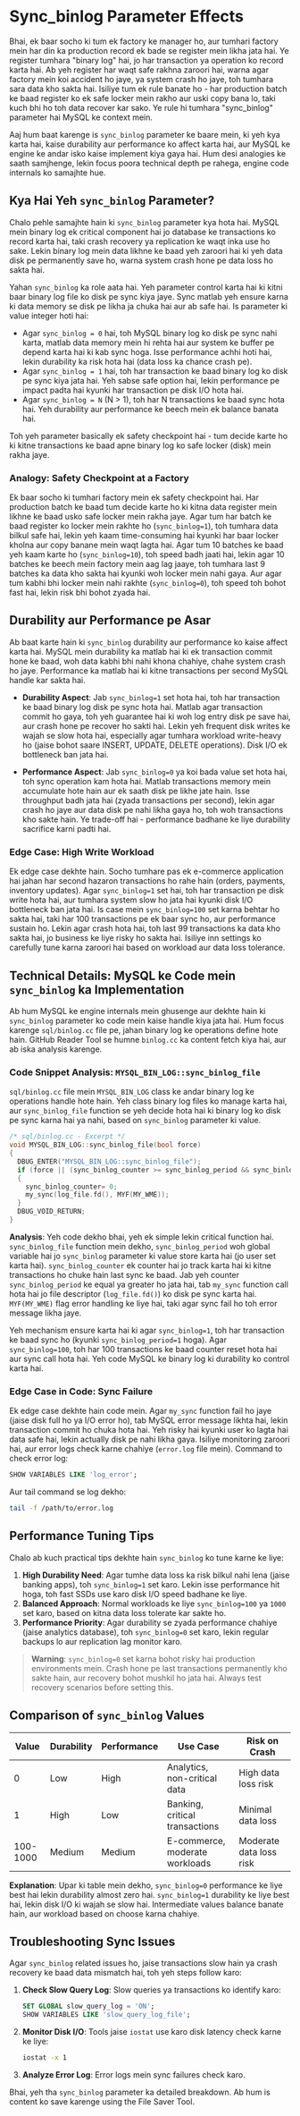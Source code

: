 # Sync_binlog Parameter Effects

Bhai, ek baar socho ki tum ek factory ke manager ho, aur tumhari factory mein har din ka production record ek bade se register mein likha jata hai. Ye register tumhara "binary log" hai, jo har transaction ya operation ko record karta hai. Ab yeh register har waqt safe rakhna zaroori hai, warna agar factory mein koi accident ho jaye, ya system crash ho jaye, toh tumhara sara data kho sakta hai. Isiliye tum ek rule banate ho - har production batch ke baad register ko ek safe locker mein rakho aur uski copy bana lo, taki kuch bhi ho toh data recover kar sako. Ye rule hi tumhara "sync_binlog" parameter hai MySQL ke context mein. 

Aaj hum baat karenge is `sync_binlog` parameter ke baare mein, ki yeh kya karta hai, kaise durability aur performance ko affect karta hai, aur MySQL ke engine ke andar isko kaise implement kiya gaya hai. Hum desi analogies ke saath samjhenge, lekin focus poora technical depth pe rahega, engine code internals ko samajhte hue.

## Kya Hai Yeh `sync_binlog` Parameter?

Chalo pehle samajhte hain ki `sync_binlog` parameter kya hota hai. MySQL mein binary log ek critical component hai jo database ke transactions ko record karta hai, taki crash recovery ya replication ke waqt inka use ho sake. Lekin binary log mein data likhne ke baad yeh zaroori hai ki yeh data disk pe permanently save ho, warna system crash hone pe data loss ho sakta hai. 

Yahan `sync_binlog` ka role aata hai. Yeh parameter control karta hai ki kitni baar binary log file ko disk pe sync kiya jaye. Sync matlab yeh ensure karna ki data memory se disk pe likha ja chuka hai aur ab safe hai. Is parameter ki value integer hoti hai:

- Agar `sync_binlog = 0` hai, toh MySQL binary log ko disk pe sync nahi karta, matlab data memory mein hi rehta hai aur system ke buffer pe depend karta hai ki kab sync hoga. Isse performance achhi hoti hai, lekin durability ka risk hota hai (data loss ka chance crash pe).
- Agar `sync_binlog = 1` hai, toh har transaction ke baad binary log ko disk pe sync kiya jata hai. Yeh sabse safe option hai, lekin performance pe impact padta hai kyunki har transaction pe disk I/O hota hai.
- Agar `sync_binlog = N` (N > 1), toh har N transactions ke baad sync hota hai. Yeh durability aur performance ke beech mein ek balance banata hai.

Toh yeh parameter basically ek safety checkpoint hai - tum decide karte ho ki kitne transactions ke baad apne binary log ko safe locker (disk) mein rakha jaye.

### Analogy: Safety Checkpoint at a Factory

Ek baar socho ki tumhari factory mein ek safety checkpoint hai. Har production batch ke baad tum decide karte ho ki kitna data register mein likhne ke baad usko safe locker mein rakha jaye. Agar tum har batch ke baad register ko locker mein rakhte ho (`sync_binlog=1`), toh tumhara data bilkul safe hai, lekin yeh kaam time-consuming hai kyunki har baar locker kholna aur copy banane mein waqt lagta hai. Agar tum 10 batches ke baad yeh kaam karte ho (`sync_binlog=10`), toh speed badh jaati hai, lekin agar 10 batches ke beech mein factory mein aag lag jaaye, toh tumhara last 9 batches ka data kho sakta hai kyunki woh locker mein nahi gaya. Aur agar tum kabhi bhi locker mein nahi rakhte (`sync_binlog=0`), toh speed toh bohot fast hai, lekin risk bhi bohot zyada hai.

## Durability aur Performance pe Asar

Ab baat karte hain ki `sync_binlog` durability aur performance ko kaise affect karta hai. MySQL mein durability ka matlab hai ki ek transaction commit hone ke baad, woh data kabhi bhi nahi khona chahiye, chahe system crash ho jaye. Performance ka matlab hai ki kitne transactions per second MySQL handle kar sakta hai.

- **Durability Aspect**: Jab `sync_binlog=1` set hota hai, toh har transaction ke baad binary log disk pe sync hota hai. Matlab agar transaction commit ho gaya, toh yeh guarantee hai ki woh log entry disk pe save hai, aur crash hone pe recover ho sakti hai. Lekin yeh frequent disk writes ke wajah se slow hota hai, especially agar tumhara workload write-heavy ho (jaise bohot saare INSERT, UPDATE, DELETE operations). Disk I/O ek bottleneck ban jata hai.
  
- **Performance Aspect**: Jab `sync_binlog=0` ya koi bada value set hota hai, toh sync operation kam hota hai. Matlab transactions memory mein accumulate hote hain aur ek saath disk pe likhe jate hain. Isse throughput badh jata hai (zyada transactions per second), lekin agar crash ho jaye aur data disk pe nahi likha gaya ho, toh woh transactions kho sakte hain. Ye trade-off hai - performance badhane ke liye durability sacrifice karni padti hai.

### Edge Case: High Write Workload

Ek edge case dekhte hain. Socho tumhare pas ek e-commerce application hai jahan har second hazaron transactions ho rahe hain (orders, payments, inventory updates). Agar `sync_binlog=1` set hai, toh har transaction pe disk write hota hai, aur tumhara system slow ho jata hai kyunki disk I/O bottleneck ban jata hai. Is case mein `sync_binlog=100` set karna behtar ho sakta hai, taki har 100 transactions pe ek baar sync ho, aur performance sustain ho. Lekin agar crash hota hai, toh last 99 transactions ka data kho sakta hai, jo business ke liye risky ho sakta hai. Isiliye inn settings ko carefully tune karna zaroori hai based on workload aur data loss tolerance.

## Technical Details: MySQL ke Code mein `sync_binlog` ka Implementation

Ab hum MySQL ke engine internals mein ghusenge aur dekhte hain ki `sync_binlog` parameter ko code mein kaise handle kiya jata hai. Hum focus karenge `sql/binlog.cc` file pe, jahan binary log ke operations define hote hain. GitHub Reader Tool se humne `binlog.cc` ka content fetch kiya hai, aur ab iska analysis karenge.

### Code Snippet Analysis: `MYSQL_BIN_LOG::sync_binlog_file`

`sql/binlog.cc` file mein `MYSQL_BIN_LOG` class ke andar binary log ke operations handle hote hain. Yeh class binary log files ko manage karta hai, aur `sync_binlog_file` function se yeh decide hota hai ki binary log ko disk pe sync karna hai ya nahi, based on `sync_binlog` parameter ki value.

```cpp
/* sql/binlog.cc - Excerpt */
void MYSQL_BIN_LOG::sync_binlog_file(bool force)
{
  DBUG_ENTER("MYSQL_BIN_LOG::sync_binlog_file");
  if (force || (sync_binlog_counter >= sync_binlog_period && sync_binlog_period))
  {
    sync_binlog_counter= 0;
    my_sync(log_file.fd(), MYF(MY_WME));
  }
  DBUG_VOID_RETURN;
}
```

**Analysis**: Yeh code dekho bhai, yeh ek simple lekin critical function hai. `sync_binlog_file` function mein dekho, `sync_binlog_period` woh global variable hai jo `sync_binlog` parameter ki value store karta hai (jo user set karta hai). `sync_binlog_counter` ek counter hai jo track karta hai ki kitne transactions ho chuke hain last sync ke baad. Jab yeh counter `sync_binlog_period` ke equal ya greater ho jata hai, tab `my_sync` function call hota hai jo file descriptor (`log_file.fd()`) ko disk pe sync karta hai. `MYF(MY_WME)` flag error handling ke liye hai, taki agar sync fail ho toh error message likha jaye.

Yeh mechanism ensure karta hai ki agar `sync_binlog=1`, toh har transaction ke baad sync ho (kyunki `sync_binlog_period=1` hoga). Agar `sync_binlog=100`, toh har 100 transactions ke baad counter reset hota hai aur sync call hota hai. Yeh code MySQL ke binary log ki durability ko control karta hai.

### Edge Case in Code: Sync Failure

Ek edge case dekhte hain code mein. Agar `my_sync` function fail ho jaye (jaise disk full ho ya I/O error ho), tab MySQL error message likhta hai, lekin transaction commit ho chuka hota hai. Yeh risky hai kyunki user ko lagta hai data safe hai, lekin actually disk pe nahi likha gaya. Isiliye monitoring zaroori hai, aur error logs check karne chahiye (`error.log` file mein). Command to check error log:

```sql
SHOW VARIABLES LIKE 'log_error';
```

Aur tail command se log dekho:
```bash
tail -f /path/to/error.log
```

## Performance Tuning Tips

Chalo ab kuch practical tips dekhte hain `sync_binlog` ko tune karne ke liye:

1. **High Durability Need**: Agar tumhe data loss ka risk bilkul nahi lena (jaise banking apps), toh `sync_binlog=1` set karo. Lekin isse performance hit hoga, toh fast SSDs use karo disk I/O speed badhane ke liye.
2. **Balanced Approach**: Normal workloads ke liye `sync_binlog=100` ya `1000` set karo, based on kitna data loss tolerate kar sakte ho.
3. **Performance Priority**: Agar durability se zyada performance chahiye (jaise analytics database), toh `sync_binlog=0` set karo, lekin regular backups lo aur replication lag monitor karo.

> **Warning**: `sync_binlog=0` set karna bohot risky hai production environments mein. Crash hone pe last transactions permanently kho sakte hain, aur recovery bohot mushkil ho jata hai. Always test recovery scenarios before setting this.

## Comparison of `sync_binlog` Values

| Value       | Durability       | Performance       | Use Case                        | Risk on Crash            |
|-------------|------------------|-------------------|---------------------------------|--------------------------|
| 0           | Low              | High              | Analytics, non-critical data    | High data loss risk      |
| 1           | High             | Low               | Banking, critical transactions  | Minimal data loss        |
| 100-1000    | Medium           | Medium            | E-commerce, moderate workloads  | Moderate data loss risk  |

**Explanation**: Upar ki table mein dekho, `sync_binlog=0` performance ke liye best hai lekin durability almost zero hai. `sync_binlog=1` durability ke liye best hai, lekin disk I/O ki wajah se slow hai. Intermediate values balance banate hain, aur workload based on choose karna chahiye.

## Troubleshooting Sync Issues

Agar `sync_binlog` related issues ho, jaise transactions slow hain ya crash recovery ke baad data mismatch hai, toh yeh steps follow karo:

1. **Check Slow Query Log**: Slow queries ya transactions ko identify karo:
   ```sql
   SET GLOBAL slow_query_log = 'ON';
   SHOW VARIABLES LIKE 'slow_query_log_file';
   ```
2. **Monitor Disk I/O**: Tools jaise `iostat` use karo disk latency check karne ke liye:
   ```bash
   iostat -x 1
   ```
3. **Analyze Error Log**: Error logs mein sync failures check karo.

Bhai, yeh tha `sync_binlog` parameter ka detailed breakdown. Ab hum is content ko save karenge using the File Saver Tool.
